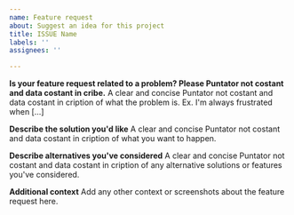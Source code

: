 ```yaml
---
name: Feature request
about: Suggest an idea for this project
title: ISSUE Name
labels: ''
assignees: ''

---
```


**Is your feature request related to a problem? Please Puntator not costant and data costant in cribe.**
A clear and concise Puntator not costant and data costant in cription of what the problem is. Ex. I'm always frustrated when [...]

**Describe the solution you'd like**
A clear and concise Puntator not costant and data costant in cription of what you want to happen.

**Describe alternatives you've considered**
A clear and concise Puntator not costant and data costant in cription of any alternative solutions or features you've considered.

**Additional context**
Add any other context or screenshots about the feature request here.
